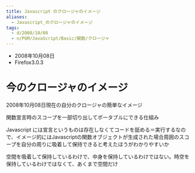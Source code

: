 ```yaml
---
title: Javascript のクロージャのイメージ
aliases:
  - Javascript_のクロージャのイメージ
tags:
  - d/2008/10/08
  - n/PGM/JavaScript/Basic/関数/クロージャ
---
```



- 2008年10月08日
- Firefox3.0.3

今のクロージャのイメージ
================================================================================
2008年10月08日現在の自分のクロージャの簡単なイメージ

関数宣言時のスコープを一部切り出してポータブルにできる仕組み

Javascript には宣言というものは存在しなくてコードを舐める＝実行するなので、イメージ的にはJavascriptの関数オブジェクトが生成された場合周囲のスコープを自分の周りに吸着して保持できると考えたほうがわかりやすいか

空間を吸着して保持しているわけで、中身を保持しているわけではない。時空を保持しているわけではなくて、あくまで空間だけ


